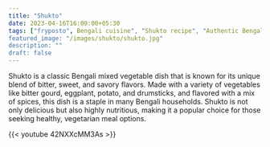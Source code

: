 ```yaml
---
title: "Shukto"
date: 2023-04-16T16:00:00+05:30
tags: ["fryposto", Bengali cuisine", "Shukto recipe", "Authentic Bengali dishes", "Vegetarian recipes", "Healthy eating", "Traditional Bengali food", "Bitter gourd recipes", "Mixed vegetable dish", "Regional cuisine", "Indian recipes"]
featured_image: "/images/shukto/shukto.jpg"
description: ""
draft: false
---
```


Shukto is a classic Bengali mixed vegetable dish that is known for its unique blend of bitter, sweet, and savory flavors. Made with a variety of vegetables like bitter gourd, eggplant, potato, and drumsticks, and flavored with a mix of spices, this dish is a staple in many Bengali households. Shukto is not only delicious but also highly nutritious, making it a popular choice for those seeking healthy, vegetarian meal options.

{{< youtube 42NXXcMM3As >}}
